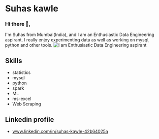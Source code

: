 # Suhas kawle
### Hi there 👋,
I'm Suhas from Mumbai(India), and I am an Enthusiastic Data Engineering aspirant. I really enjoy experimenting data as well as working on mysql, python and other tools.
![I am Enthusiastic Data Engineering aspirant](https://k21academy.com/wp-content/uploads/2022/04/Napa-Data-Engineering-Image-1024x367.jpg)
## Skills 
* statistics
* mysql
* python
* spark
* ML
* ms-excel
* Web Scraping

## Linkedin profile
* www.linkedin.com/in/suhas-kawle-42b64025a
